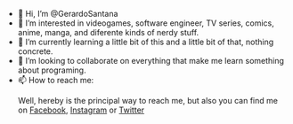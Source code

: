 - 👋 Hi, I’m @GerardoSantana
- 👀 I’m interested in videogames, software engineer, TV series, comics, anime, manga, and diferente kinds of nerdy stuff.
- 🌱 I’m currently learning a little bit of this and a little bit of that, nothing concrete.
- 💞️ I’m looking to collaborate on everything that make me learn something about programing.
- 📫 How to reach me: <p> Well, hereby is the principal way to reach me, but also you can find me on <a href="https://www.facebook.com/gerardo.santana.16144/">Facebook</a>, <a href="https://www.instagram.com/gerry_santana97/">Instagram</a> or <a href="https://twitter.com/Gerry_Santana">Twitter</a> </p>
<!---
GerardoSantana97/GerardoSantana97 is a ✨ special ✨ repository because its `README.md` (this file) appears on your GitHub profile.
You can click the Preview link to take a look at your changes.
--->
